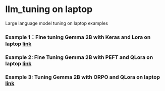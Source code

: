 # llm_tuning on laptop
Large language model tuning on laptop examples

### Example 1：Fine tuning Gemma 2B with Keras and Lora on laptop [link](https://github.com/keyonzeng/llm_tuning/blob/main/lora_tuning_gemma_laptop.ipynb)
### Example 2: Fine Tuning Gemma 2B with PEFT and QLora on laptop [link](https://github.com/keyonzeng/llm_tuning/blob/main/peft_qlora_tuning_gemma_laptop.ipynb)

### Example 3: Tuning Gemma 2B with ORPO and QLora on laptop [link](https://github.com/keyonzeng/llm_tuning/blob/main/trl_orpo_tuning_gemma_laptop.ipynb)
